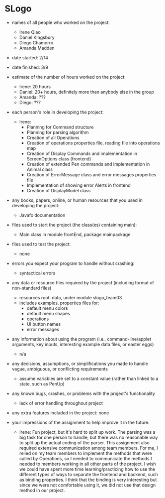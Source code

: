 # SLogo

* names of all people who worked on the project:
    * Irene Qiao
    * Daniel Kingsbury
    * Diego Chamorro
    * Amanda Madden
    
* date started: 2/14
* date finished: 3/9
* estimate of the number of hours worked on the project:
    * Irene: 20 hours
    * Daniel: 20+ hours, definitely more than anybody else in the group
    * Amanda: ???
    * Diego: ???
    
* each person's role in developing the project:
    * Irene: 
        * Planning for Command structure
        * Planning for parsing algorithm
        * Creation of all Operations
        * Creation of operations properties file, reading file into operations map
        * Creation of Display Commands and implementation in ScreenOptions class (frontend)
        * Creation of extended Pen commands and implementation in Animal class
        * Creation of ErrorMessage class and error messages properties file
        * Implementation of showing error Alerts in frontend
        * Creation of DisplayModel class
        
* any books, papers, online, or human resources that you used in developing the project:
    * Javafx documentation
    
* files used to start the project (the class(es) containing main): 
    * Main class in module frontEnd, package mainpackage

* files used to test the project:
    * none
    
* errors you expect your program to handle without crashing:
    * syntactical errors
    
* any data or resource files required by the project (including format of non-standard files)
    * resources root: data, under module slogo_team03
    * includes examples, properties files for:
        * default menu colors
        * default menu shapes
        * operations
        * UI button names
        * error messages
       
* any information about using the program (i.e., command-line/applet arguments, key inputs, interesting example data files, or easter eggs)
    * n/a
    
* any decisions, assumptions, or simplifications you made to handle vague, ambiguous, or conflicting requirements
    * assume variables are set to a constant value (rather than linked to a state, such as PenUp)
    
* any known bugs, crashes, or problems with the project's functionality
    * lack of error handling throughout project
    
* any extra features included in the project: none

* your impressions of the assignment to help improve it in the future:
    * Irene: Fun project, but it's hard to split up work. The parsing was a big task for one person
    to handle, but there was no reasonable way to split up the actual coding of the parser. This assignment
    also required extensive communication among team members. For me, I relied on my team members to implement the methods
    that were called by Operations, so I needed to communicate the methods I needed to members working in 
    all other parts of the project. I wish we could have spent more time learning/practicing how to use the different
    types of ways to separate the frontend and backend, such as binding properties. I think that the binding
    is very interesting but since we were not comfortable using it, we did not use that design method in our project.